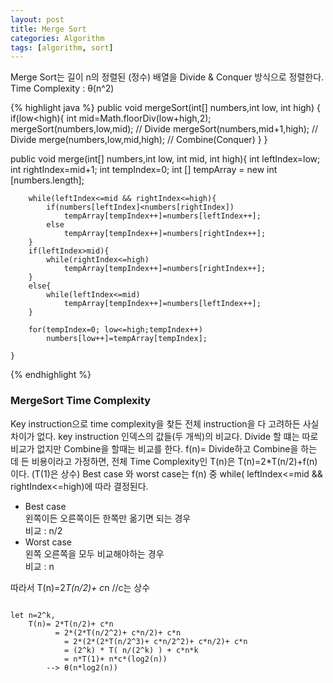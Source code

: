 ```yaml
---
layout: post
title: Merge Sort
categories: Algorithm
tags: [algorithm, sort]
---
```

Merge Sort는 길이 n의 정렬된 (정수) 배열을 Divide & Conquer 방식으로 정렬한다.<br>
 Time Complexity : θ(n^2)

{% highlight java %}
public void mergeSort(int[] numbers,int low, int high) {
		if(low<high){
			int mid=Math.floorDiv(low+high,2);
			mergeSort(numbers,low,mid); // Divide
			mergeSort(numbers,mid+1,high); // Divide
			merge(numbers,low,mid,high); // Combine(Conquer)
		}
	}

public void merge(int[] numbers,int low, int mid, int high){
		int leftIndex=low;
		int rightIndex=mid+1;
		int tempIndex=0;
		int [] tempArray = new int [numbers.length];

		while(leftIndex<=mid && rightIndex<=high){
			if(numbers[leftIndex]<numbers[rightIndex])
				tempArray[tempIndex++]=numbers[leftIndex++];
			else
				tempArray[tempIndex++]=numbers[rightIndex++];
		}
		if(leftIndex>mid){
			while(rightIndex<=high)
				tempArray[tempIndex++]=numbers[rightIndex++];
		}
		else{
			while(leftIndex<=mid)
				tempArray[tempIndex++]=numbers[leftIndex++];
		}

		for(tempIndex=0; low<=high;tempIndex++)
			numbers[low++]=tempArray[tempIndex];

	}
{% endhighlight %}

### MergeSort Time Complexity

Key instruction으로 time complexity을 찾든 전체 instruction을 다 고려하든 사실 차이가 없다.
key instruction 인덱스의 값들(두 개씩)의 비교다.
Divide 할 떄는 따로 비교가 없지만 Combine을 할때는 비교를 한다.
f(n)= Divide하고 Combine을 하는 데 든 비용이라고 가정하면,
전체 Time Complexity인 T(n)은
T(n)=2*T(n/2)+f(n) 이다. (T(1)은 상수)
Best case 와 worst case는 f(n) 중 while( leftIndex<=mid && rightIndex<=high)에 따라 결정된다.

+ Best case<br>
	 왼쪽이든 오른쪽이든 한쪽만 옮기면 되는 경우<br>
	비교 : n/2
+ Worst case<br>
	왼쪽 오른쪽을 모두 비교해야하는 경우 <br>
	비교 : n

따라서 T(n)=2*T(n/2)+ c*n //c는 상수
<pre>
<code>
let n=2^k,
	T(n)= 2*T(n/2)+ c*n
		  = 2*(2*T(n/2^2)+ c*n/2)+ c*n
			= 2*(2*(2*T(n/2^3)+ c*n/2^2)+ c*n/2)+ c*n
			= (2^k) * T( n/(2^k) ) + c*n*k
			= n*T(1)+ n*c*(log2(n))
		--> θ(n*log2(n))
</code>
</pre>
